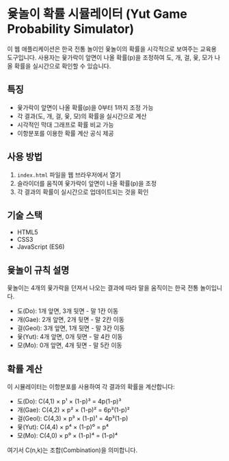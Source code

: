 # 윷놀이 확률 시뮬레이터 (Yut Game Probability Simulator)

이 웹 애플리케이션은 한국 전통 놀이인 윷놀이의 확률을 시각적으로 보여주는 교육용 도구입니다. 사용자는 윷가락이 앞면이 나올 확률(p)을 조정하여 도, 개, 걸, 윷, 모가 나올 확률을 실시간으로 확인할 수 있습니다.

## 특징

- 윷가락이 앞면이 나올 확률(p)을 0부터 1까지 조정 가능
- 각 결과(도, 개, 걸, 윷, 모)의 확률을 실시간으로 계산
- 시각적인 막대 그래프로 확률 비교 가능
- 이항분포를 이용한 확률 계산 공식 제공

## 사용 방법

1. `index.html` 파일을 웹 브라우저에서 열기
2. 슬라이더를 움직여 윷가락이 앞면이 나올 확률(p)을 조정
3. 각 결과의 확률이 실시간으로 업데이트되는 것을 확인

## 기술 스택

- HTML5
- CSS3
- JavaScript (ES6)

## 윷놀이 규칙 설명

윷놀이는 4개의 윷가락을 던져서 나오는 결과에 따라 말을 움직이는 한국 전통 놀이입니다.

- 도(Do): 1개 앞면, 3개 뒷면 - 말 1칸 이동
- 개(Gae): 2개 앞면, 2개 뒷면 - 말 2칸 이동
- 걸(Geol): 3개 앞면, 1개 뒷면 - 말 3칸 이동
- 윷(Yut): 4개 앞면, 0개 뒷면 - 말 4칸 이동
- 모(Mo): 0개 앞면, 4개 뒷면 - 말 5칸 이동

## 확률 계산

이 시뮬레이터는 이항분포를 사용하여 각 결과의 확률을 계산합니다:

- 도(Do): C(4,1) × p¹ × (1-p)³ = 4p(1-p)³
- 개(Gae): C(4,2) × p² × (1-p)² = 6p²(1-p)²
- 걸(Geol): C(4,3) × p³ × (1-p)¹ = 4p³(1-p)
- 윷(Yut): C(4,4) × p⁴ × (1-p)⁰ = p⁴
- 모(Mo): C(4,0) × p⁰ × (1-p)⁴ = (1-p)⁴

여기서 C(n,k)는 조합(Combination)을 의미합니다.
